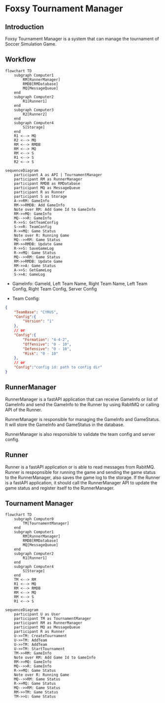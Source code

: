 # Foxsy Tournament Manager

## Introduction

Foxsy Tournament Manager is a system that can manage the tournament of Soccer Simulation Game.

## Workflow

```mermaid
flowchart TD
    subgraph Computer1
        RM[RunnerManager]
        RMDB[RMDatabase]
        MQ[MessageQueue]
    end
    subgraph Computer2
        R1[Runner1]
    end
    subgraph Computer3
        R2[Runner2]
    end
    subgraph Computer4
        S[Storage]
    end
    R1 <--> MQ
    R2 <--> MQ
    RM <--> RMDB
    RM <--> MQ
    RM <--> S
    R1 <--> S
    R2 <--> S
```

```mermaid
sequenceDiagram
    participant A as API | TournamentManager
    participant RM as RunnerManager
    participant RMDB as RMDatabase
    participant MQ as MessageQueue
    participant R as Runner
    participant S as Storage
    A->>RM: GameInfo
    RM->>RMDB: Add GameInfo
    Note over RM: Add Game Id to GameInfo
    RM->>MQ: GameInfo
    MQ-->>R: GameInfo
    R->>S: GetTeamConfig
    S->>R: TeamConfig
    R->>MQ: Game Status
    Note over R: Running Game
    MQ-->>RM: Game Status
    RM->>RMDB: Update Game
    R->>S: SaveGameLog
    R->>MQ: Game Status
    MQ-->>RM: Game Status
    RM->>RMDB: Update Game
    RM->>A: Game Status
    A->>S: GetGameLog
    S->>A: GameLog
```

- GameInfo: GameId, Left Team Name, Right Team Name, Left Team Config, Right Team Config, Server Config

- Team Config:

```json
{
    "TeamBase": "CYRUS",
    "Config":{
        "Version": "1"
    },
    // or
    "Config":{
        "Formation": "4-4-2",
        "Offensive": "0 - 10",
        "Defensive": "0 - 10",
        "Risk": "0 - 10"
    },
    // or
    "Config":"config id: path to config dir"
}
```

## RunnerManager

RunnerManager is a fastAPI application that can receive GameInfo or list of GameInfo and send the GameInfo to the Runner by using RabitMQ or calling API of the Runner.

RunnerManager is responsible for managing the GameInfo and GameStatus. It will store the GameInfo and GameStatus in the database.

RunnerManager is also responsible to validate the team config and server config.

## Runner

Runner is a fastAPI application or is able to read messages from RabitMQ.
Runner is respopnsible for running the game and sending the game status to the RunnerManager, also saves the game log to the storage.
If the Runner is a fastAPI application, it should call the RunnerManager API to update the game status and register itself to the RunnerManager.

## Tournament Manager

```mermaid
flowchart TD
    subgraph Computer0
        TM[TournamentManager]
    end
    subgraph Computer1
        RM[RunnerManager]
        RMDB[RMDatabase]
        MQ[MessageQueue]
    end
    subgraph Computer2
        R1[Runner1]
    end
    subgraph Computer4
        S[Storage]
    end
    TM <--> RM
    R1 <--> MQ
    RM <--> RMDB
    RM <--> MQ
    RM <--> S
    R1 <--> S
```

```mermaid
sequenceDiagram
    participant U as User
    participant TM as TournamentManager
    participant RM as RunnerManager
    participant MQ as MessageQueue
    participant R as Runner
    U->>TM: CreateTournament
    U->>TM: AddTeam
    U->>TM: AddTeam
    U->>TM: StartTournament
    TM->>RM: GameInfo
    Note over RM: Add Game Id to GameInfo
    RM->>MQ: GameInfo
    MQ-->>R: GameInfo
    R->>MQ: Game Status
    Note over R: Running Game
    MQ-->>RM: Game Status
    R->>MQ: Game Status
    MQ-->>RM: Game Status
    RM->>TM: Game Status
    TM->>U: Game Status
```